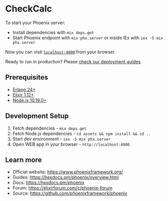 # CheckCalc

To start your Phoenix server:

  * Install dependencies with `mix deps.get`
  * Start Phoenix endpoint with `mix phx.server` or inside IEx with `iex -S mix phx.server`

Now you can visit [`localhost:4000`](http://localhost:4000) from your browser.

Ready to run in production? Please [check our deployment guides](https://hexdocs.pm/phoenix/deployment.html).

## Prerequisites

- [Erlang 24+](http://www.erlang.org/download.html)
- [Elixir 1.12+](http://elixir-lang.org/install.html)
- [Node.js 10.19.0+](https://nodejs.org/en/download/)

## Development Setup
1. Fetch dependencies - `mix deps.get`
2. Fetch Node.js dependencies - `cd assets && npm install && cd ..`
3. Start dev environment - `iex -S mix phx.server`
4. Open WEB app in your browser - `http://localhost:4000`

## Learn more

  * Official website: https://www.phoenixframework.org/
  * Guides: https://hexdocs.pm/phoenix/overview.html
  * Docs: https://hexdocs.pm/phoenix
  * Forum: https://elixirforum.com/c/phoenix-forum
  * Source: https://github.com/phoenixframework/phoenix
